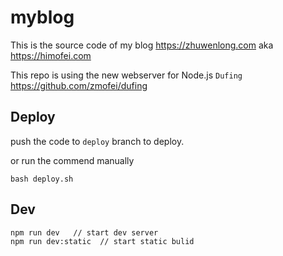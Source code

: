 # myblog

This is the source code of my blog https://zhuwenlong.com aka https://himofei.com

This repo is using the new webserver for Node.js `Dufing` https://github.com/zmofei/dufing

## Deploy

push the code to `deploy` branch to deploy.

or run the commend manually

```
bash deploy.sh
```

## Dev

```
npm run dev   // start dev server
npm run dev:static  // start static bulid
```